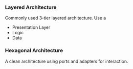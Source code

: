 ### Layered Architecture
Commonly used 3-tier layered architecture. Use a
- Presentation Layer
- Logic
- Data
### Hexagonal Architecture
A clean architecture using ports and adapters for interaction.